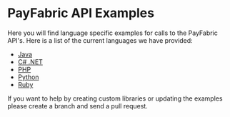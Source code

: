 PayFabric API Examples
======================

Here you will find language specific examples for calls to the PayFabric API's.  Here is a list of the current languages we have provided:

* [Java](java)
* [C# .NET](net40)
* [PHP](php)
* [Python](python)
* [Ruby](ruby)

If you want to help by creating custom libraries or updating the examples please create a branch and send a pull request.
